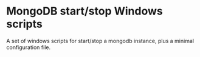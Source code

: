 # MongoDB start/stop Windows scripts

A set of windows scripts for start/stop a mongodb instance, plus a minimal configuration file.
